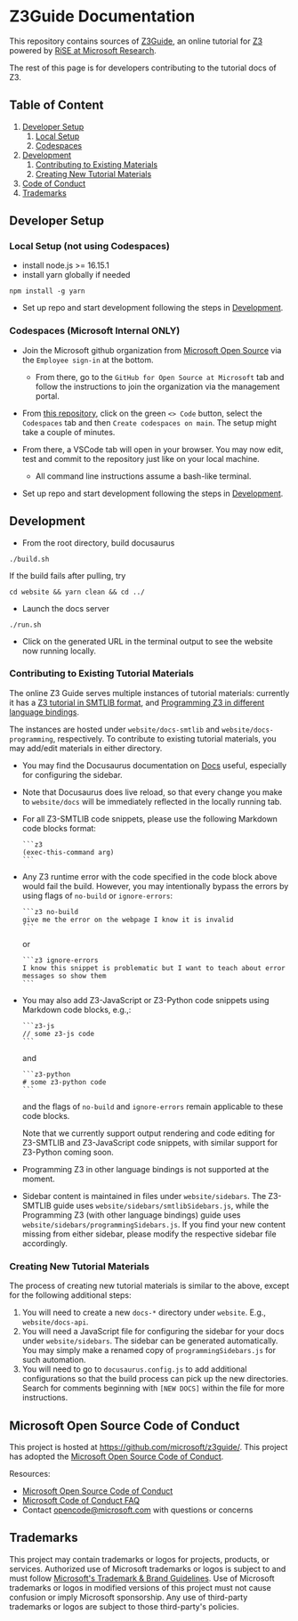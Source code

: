 # Z3Guide Documentation

This repository contains sources of [Z3Guide](https://microsoft.github.io/z3guide/), an online tutorial for [Z3](https://z3prover.github.io/) powered by [RiSE at Microsoft Research](https://www.microsoft.com/en-us/research/group/research-software-engineering-rise/).

The rest of this page is for developers contributing to the tutorial docs of Z3.

## Table of Content
1. [Developer Setup](#developer-setup)
    1. [Local Setup](#local-setup-not-using-codespaces)
    2. [Codespaces](#codespaces-microsoft-internal-only)
2. [Development](#development)
    1. [Contributing to Existing Materials](#contributing-to-existing-tutorial-materials)
    2. [Creating New Tutorial Materials](#creating-new-tutorial-materials)
3. [Code of Conduct](#microsoft-open-source-code-of-conduct)
4. [Trademarks](#trademarks)

## Developer Setup

### Local Setup (not using Codespaces)

- install node.js >= 16.15.1
- install yarn globally if needed

```
npm install -g yarn
```

- Set up repo and start development following the steps in [Development](#development).


### Codespaces (Microsoft Internal ONLY)

- Join the Microsoft github organization from [Microsoft Open Source](https://opensource.microsoft.com/) via the `Employee sign-in` at the bottom.

  - From there, go to the `GitHub for Open Source at Microsoft` tab and follow the instructions to join the organization via the management portal.

- From [this repository](https://github.com/microsoft/z3guide/), click on the green `<> Code` button, select the `Codespaces` tab and then `Create codespaces on main`. The setup might take a couple of minutes.

- From there, a VSCode tab will open in your browser. You may now edit, test and commit to the repository just like on your local machine.

  - All command line instructions assume a bash-like terminal.

- Set up repo and start development following the steps in [Development](#development).


## Development

- From the root directory, build docusaurus

```
./build.sh
```

If the build fails after pulling, try

```
cd website && yarn clean && cd ../
```

- Launch the docs server

```
./run.sh
```

- Click on the generated URL in the terminal output to see the website now running locally.

### Contributing to Existing Tutorial Materials

The online Z3 Guide serves multiple instances of tutorial materials: currently it has a [Z3 tutorial in SMTLIB format](https://microsoft.github.io/z3guide/docs/logic/intro), and [Programming Z3 in different language bindings](https://microsoft.github.io/z3guide/programming/Programming%20Z3/Using%20Z3%20from%20Python/Introduction). 

The instances are hosted under `website/docs-smtlib` and `website/docs-programming`, respectively. To contribute to existing tutorial materials, you may add/edit materials in either directory.

-   You may find the Docusaurus documentation on [Docs](https://docusaurus.io/docs/docs-introduction) useful, especially for configuring the sidebar.

-   Note that Docusaurus does live reload, so that every change you make to `website/docs` will be immediately reflected in the locally running tab.

-   For all Z3-SMTLIB code snippets, please use the following Markdown code blocks format:
    ~~~
    ```z3
    (exec-this-command arg)
    ```
    ~~~

- Any Z3 runtime error with the code specified in the code block above would fail the build.
    However, you may intentionally bypass the errors by using flags of `no-build` or `ignore-errors`:

    ~~~
    ```z3 no-build
    give me the error on the webpage I know it is invalid
    ```
    ~~~

    or
    ~~~
    ```z3 ignore-errors
    I know this snippet is problematic but I want to teach about error messages so show them
    ```
    ~~~

- You may also add Z3-JavaScript or Z3-Python code snippets using Markdown code blocks, e.g.,:

  ~~~
  ```z3-js
  // some z3-js code
  ```
  ~~~

  and 

  ~~~
  ```z3-python
  # some z3-python code
  ```
  ~~~

  and the flags of `no-build` and `ignore-errors` remain applicable to these code blocks.

  Note that we currently support output rendering and code editing for Z3-SMTLIB and Z3-JavaScript code snippets, with similar support for Z3-Python coming soon.

- Programming Z3 in other language bindings is not supported at the moment.

- Sidebar content is maintained in files under `website/sidebars`. The Z3-SMTLIB guide uses `website/sidebars/smtlibSidebars.js`, while the Programming Z3 (with other language bindings) guide uses `website/sidebars/programmingSidebars.js`. If you find your new content missing from either sidebar, please modify the respective sidebar file accordingly.

### Creating New Tutorial Materials

The process of creating new tutorial materials is similar to the above, except for the following additional steps:

1. You will need to create a new `docs-*` directory under `website`. E.g., `website/docs-api`.
2. You will need a JavaScript file for configuring the sidebar for your docs under `website/sidebars`. The sidebar can be generated automatically. You may simply make a renamed copy of `programmingSidebars.js` for such automation.
3. You will need to go to `docusaurus.config.js` to add additional configurations so that the build process can pick up the new directories. Search for comments beginning with `[NEW DOCS]` within the file for more instructions.

## Microsoft Open Source Code of Conduct

This project is hosted at https://github.com/microsoft/z3guide/.
This project has adopted the
[Microsoft Open Source Code of Conduct](https://opensource.microsoft.com/codeofconduct/).

Resources:

- [Microsoft Open Source Code of Conduct](https://opensource.microsoft.com/codeofconduct/)
- [Microsoft Code of Conduct FAQ](https://opensource.microsoft.com/codeofconduct/faq/)
- Contact [opencode@microsoft.com](mailto:opencode@microsoft.com) with questions or concerns

## Trademarks

This project may contain trademarks or logos for projects, products, or services. Authorized use of Microsoft
trademarks or logos is subject to and must follow
[Microsoft's Trademark & Brand Guidelines](https://www.microsoft.com/en-us/legal/intellectualproperty/trademarks/usage/general).
Use of Microsoft trademarks or logos in modified versions of this project must not cause confusion or imply Microsoft sponsorship.
Any use of third-party trademarks or logos are subject to those third-party's policies.
